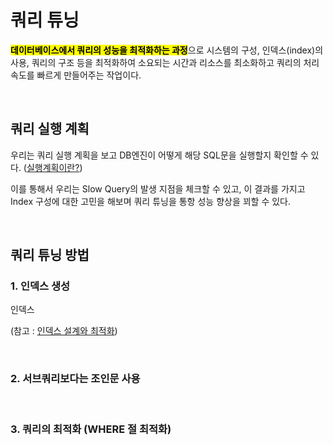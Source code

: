 # 쿼리 튜닝

<mark>**데이터베이스에서 쿼리의 성능을 최적화하는 과정**</mark>으로 시스템의 구성, 인덱스(index)의 사용, 쿼리의 구조 등을 최적화하여 소요되는 시간과 리소스를 최소화하고 쿼리의 처리 속도를 빠르게 만들어주는 작업이다.

</br>

## 쿼리 실행 계획
우리는 쿼리 실행 계획을 보고 DB엔진이 어떻게 해당 SQL문을 실행할지 확인할 수 있다. ([실행계획이란?](https://github.com/ArdorHoon/computer-science-for-developer/blob/main/database/%EC%8B%A4%ED%96%89_%EA%B3%84%ED%9A%8D.md))

이를 통해서 우리는 Slow Query의 발생 지점을 체크할 수 있고, 이 결과를 가지고 Index 구성에 대한 고민을 해보며 쿼리 튜닝을 통항 성능 향상을 꾀할 수 있다. 

</br>

## 쿼리 튜닝 방법

### 1. 인덱스 생성

인덱스

(참고 : [인덱스 설계와 최적화]())

</br>

### 2. 서브쿼리보다는 조인문 사용

</br>


### 3. 쿼리의 최적화 (WHERE 절 최적화)

</br>
